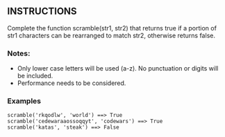 ## INSTRUCTIONS

Complete the function scramble(str1, str2) that returns true if a portion of str1 characters can be rearranged to match str2, otherwise returns false.

### Notes:

- Only lower case letters will be used (a-z). No punctuation or digits will be included.
- Performance needs to be considered.

### Examples
```
scramble('rkqodlw', 'world') ==> True
scramble('cedewaraaossoqqyt', 'codewars') ==> True
scramble('katas', 'steak') ==> False
```
